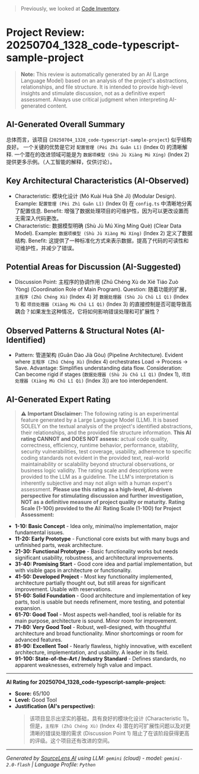 > Previously, we looked at [Code Inventory](08_code_inventory.md).

# Project Review: 20250704_1328_code-typescript-sample-project
> **Note:** This review is automatically generated by an AI (Large Language Model) based on an analysis of the project's abstractions, relationships, and file structure. It is intended to provide high-level insights and stimulate discussion, not as a definitive expert assessment. Always use critical judgment when interpreting AI-generated content.
## AI-Generated Overall Summary
总体而言，该项目 (`20250704_1328_code-typescript-sample-project`) 似乎结构良好。
一个关键的优势是它对 `配置管理 (Pèi Zhì Guǎn Lǐ)` (Index 0) 的清晰解释. 一个潜在的改进领域可能是为 `数据项模型 (Shù Jù Xiàng Mú Xíng)` (Index 2) 提供更多示例。（人工智能的解释，仅供讨论）。
## Key Architectural Characteristics (AI-Observed)
- Characteristic: 模块化设计 (Mó Kuài Huà Shè Jì) (Modular Design). Example: `配置管理 (Pèi Zhì Guǎn Lǐ)` (Index 0) 在 `config.ts` 中清晰地分离了配置信息. Benefit: 增强了数据处理项目的可维护性，因为可以更改设置而无需深入代码更改。
- Characteristic: 数据模型明确 (Shù Jù Mú Xíng Míng Què) (Clear Data Model). Example: `数据项模型 (Shù Jù Xiàng Mú Xíng)` (Index 2) 定义了数据结构. Benefit: 这提供了一种标准化方式来表示数据，提高了代码的可读性和可维护性，并减少了错误。
## Potential Areas for Discussion (AI-Suggested)
- Discussion Point: 主程序的协调作用 (Zhǔ Chéng Xù de Xié Tiáo Zuò Yòng) (Coordination Role of Main Program). Question: 随着功能的扩展，`主程序 (Zhǔ Chéng Xù)` (Index 4) 对 `数据处理器 (Shù Jù Chǔ Lǐ Qì)` (Index 1) 和 `项目处理器 (Xiàng Mù Chǔ Lǐ Qì)` (Index 3) 的直接控制是否可能导致高耦合？如果发生这种情况，它将如何影响错误处理和可扩展性？
## Observed Patterns & Structural Notes (AI-Identified)
- Pattern: 管道架构 (Guǎn Dào Jià Gòu) (Pipeline Architecture). Evident where `主程序 (Zhǔ Chéng Xù)` (Index 4) orchestrates Load -> Process -> Save. Advantage: Simplifies understanding data flow. Consideration: Can become rigid if stages (`数据处理器 (Shù Jù Chǔ Lǐ Qì)` (Index 1), `项目处理器 (Xiàng Mù Chǔ Lǐ Qì)` (Index 3)) are too interdependent.
## AI-Generated Expert Rating
> ⚠️ **Important Disclaimer:** The following rating is an experimental feature generated by a Large Language Model (LLM). It is based SOLELY on the textual analysis of the project's identified abstractions, their relationships, and the provided file structure information.
> **This AI rating CANNOT and DOES NOT assess:** actual code quality, correctness, efficiency, runtime behavior, performance, stability, security vulnerabilities, test coverage, usability, adherence to specific coding standards not evident in the provided text, real-world maintainability or scalability beyond structural observations, or business logic validity.
> The rating scale and descriptions were provided to the LLM as a guideline. The LLM's interpretation is inherently subjective and may not align with a human expert's assessment.
> **Please use this rating as a high-level, AI-driven perspective for stimulating discussion and further investigation, NOT as a definitive measure of project quality or maturity.**
**Rating Scale (1-100) provided to the AI:**
**Rating Scale (1-100) for Project Assessment:**
*   **1-10: Basic Concept** - Idea only, minimal/no implementation, major fundamental issues.
*   **11-20: Early Prototype** - Functional core exists but with many bugs and unfinished parts, weak architecture.
*   **21-30: Functional Prototype** - Basic functionality works but needs significant usability, robustness, and architectural improvements.
*   **31-40: Promising Start** - Good core idea and partial implementation, but with visible gaps in architecture or functionality.
*   **41-50: Developed Project** - Most key functionality implemented, architecture partially thought out, but still areas for significant improvement. Usable with reservations.
*   **51-60: Solid Foundation** - Good architecture and implementation of key parts, tool is usable but needs refinement, more testing, and potential expansion.
*   **61-70: Good Tool** - Most aspects well-handled, tool is reliable for its main purpose, architecture is sound. Minor room for improvement.
*   **71-80: Very Good Tool** - Robust, well-designed, with thoughtful architecture and broad functionality. Minor shortcomings or room for advanced features.
*   **81-90: Excellent Tool** - Nearly flawless, highly innovative, with excellent architecture, implementation, and usability. A leader in its field.
*   **91-100: State-of-the-Art / Industry Standard** - Defines standards, no apparent weaknesses, extremely high value and impact.
---
**AI Rating for 20250704_1328_code-typescript-sample-project:**
*   **Score:** 65/100
*   **Level:** Good Tool
*   **Justification (AI's perspective):**
    > 该项目显示出坚实的基础，具有良好的模块化设计 (Characteristic 1)。但是，`主程序 (Zhǔ Chéng Xù)` (Index 4) 潜在的可扩展性问题以及对更清晰的错误处理的需求 (Discussion Point 1) 阻止了在该阶段获得更高的评级。这个项目还有改进的空间。


---

*Generated by [SourceLens AI](https://github.com/openXFlow/sourceLensAI) using LLM: `gemini` (cloud) - model: `gemini-2.0-flash` | Language Profile: `Python`*
